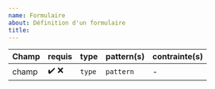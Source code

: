 ```yaml
---
name: Formulaire
about: Définition d'un formulaire
title:
---
```


| Champ | requis | type | pattern(s) | contrainte(s) |
|:------|--------|------|------------|---------------|
| champ | ✔️ ❌  | `type` | `pattern` | - |
